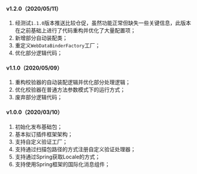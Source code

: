 #### v1.2.0（2020/05/11）
1. 经测试`1.1.0`版本推送比较仓促，虽然功能正常但缺失一些关键信息，此版本在之前基础上进行了代码重构并优化了大量配置项；
2. 新增部分自动装配类；
3. 重定义`WebDataBinderFactory`工厂；
4. 优化部分逻辑代码；

#### v1.1.0（2020/05/09）
1. 重构校验器的自动装配逻辑并优化部分处理逻辑；
2. 优化校验器在普通方法参数模式下的运行方式；
3. 废弃部分逻辑代码；

#### v1.0.0（2020/03/10）

1. 初始化发布基础包；
2. 基本拟订插件框架架构；
3. 支持自定义验证工厂；
4. 支持通过扫描包路径的方式注册自定义验证处理器；
5. 支持通过Spring获取Locale的方式；
6. 支持使用Spring框架的国际化消息组件；

